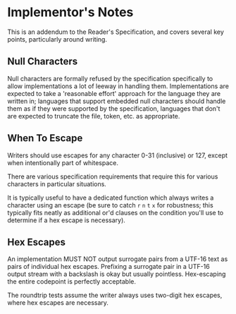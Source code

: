 # Implementor's Notes

This is an addendum to the Reader's Specification, and covers several key points, particularly around writing.

## Null Characters

Null characters are formally refused by the specification specifically to allow implementations a lot of leeway in handling them. Implementations are expected to take a 'reasonable effort' approach for the language they are written in; languages that support embedded null characters should handle them as if they were supported by the specification, languages that don't are expected to truncate the file, token, etc. as appropriate.

## When To Escape

Writers should use escapes for any character 0-31 (inclusive) or 127, except when intentionally part of whitespace.

There are various specification requirements that require this for various characters in particular situations.

It is typically useful to have a dedicated function which always writes a character using an escape (be sure to catch `r` `n` `t` `x` for robustness; this typically fits neatly as additional or'd clauses on the condition you'll use to determine if a hex escape is necessary).

## Hex Escapes

An implementation MUST NOT output surrogate pairs from a UTF-16 text as pairs of individual hex escapes. Prefixing a surrogate pair in a UTF-16 output stream with a backslash is okay but usually pointless. Hex-escaping the entire codepoint is perfectly acceptable.

The roundtrip tests assume the writer always uses two-digit hex escapes, where hex escapes are necessary.
